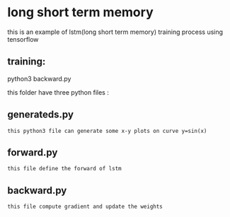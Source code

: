 long short term memory
=====

this is an example of lstm(long short term memory) training process using tensorflow


training:
-----
python3 backward.py

this folder have three python files :

generateds.py
-----

	this python3 file can generate some x-y plots on curve y=sin(x)
forward.py
-----

	this file define the forward of lstm
backward.py
-----

	this file compute gradient and update the weights

